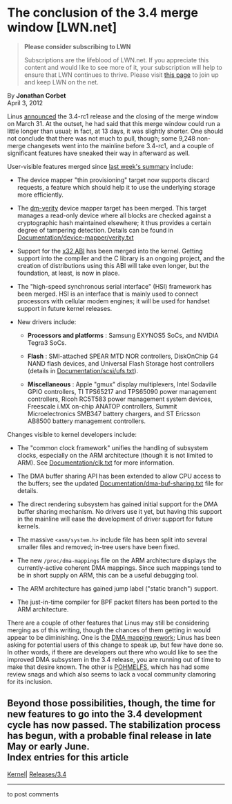 # The conclusion of the 3.4 merge window [LWN.net]

> **Please consider subscribing to LWN**
> 
> Subscriptions are the lifeblood of LWN.net. If you appreciate this content and would like to see more of it, your subscription will help to ensure that LWN continues to thrive. Please visit [this page](/Promo/nst-nag1/subscribe) to join up and keep LWN on the net. 

By **Jonathan Corbet**  
April 3, 2012 

Linus [announced](/Articles/490034/) the 3.4-rc1 release and the closing of the merge window on March 31. At the outset, he had said that this merge window could run a little longer than usual; in fact, at 13 days, it was slightly shorter. One should not conclude that there was not much to pull, though; some 9,248 non-merge changesets went into the mainline before 3.4-rc1, and a couple of significant features have sneaked their way in afterward as well. 

User-visible features merged since [last week's summary](/Articles/488131/) include: 

  * The device mapper "thin provisioning" target now supports discard requests, a feature which should help it to use the underlying storage more efficiently. 

  * The [dm-verity](/Articles/459420/) device mapper target has been merged. This target manages a read-only device where all blocks are checked against a cryptographic hash maintained elsewhere; it thus provides a certain degree of tampering detection. Details can be found in [Documentation/device-mapper/verity.txt](/Articles/489671/)

  * Support for the [x32 ABI](/Articles/456731/) has been merged into the kernel. Getting support into the compiler and the C library is an ongoing project, and the creation of distributions using this ABI will take even longer, but the foundation, at least, is now in place. 

  * The "high-speed synchronous serial interface" (HSI) framework has been merged. HSI is an interface that is mainly used to connect processors with cellular modem engines; it will be used for handset support in future kernel releases. 

  * New drivers include: 

    * **Processors and platforms** : Samsung EXYNOS5 SoCs, and NVIDIA Tegra3 SoCs. 

    * **Flash** : SMI-attached SPEAR MTD NOR controllers, DiskOnChip G4 NAND flash devices, and Universal Flash Storage host controllers (details in [Documentation/scsi/ufs.txt](/Articles/490046/)). 

    * **Miscellaneous** : Apple "gmux" display multiplexers, Intel Sodaville GPIO controllers, TI TPS65217 and TPS65090 power management controllers, Ricoh RC5T583 power management system devices, Freescale i.MX on-chip ANATOP controllers, Summit Microelectronics SMB347 battery chargers, and ST Ericsson AB8500 battery management controllers. 




Changes visible to kernel developers include: 

  * The "common clock framework" unifies the handling of subsystem clocks, especially on the ARM architecture (though it is not limited to ARM). See [Documentation/clk.txt](/Articles/489668/) for more information. 

  * The DMA buffer sharing API has been extended to allow CPU access to the buffers; see the updated [Documentation/dma-buf-sharing.txt](/Articles/489703/) file for details. 

  * The direct rendering subsystem has gained initial support for the DMA buffer sharing mechanism. No drivers use it yet, but having this support in the mainline will ease the development of driver support for future kernels. 

  * The massive `<asm/system.h>` include file has been split into several smaller files and removed; in-tree users have been fixed. 

  * The new `/proc/dma-mappings` file on the ARM architecture displays the currently-active coherent DMA mappings. Since such mappings tend to be in short supply on ARM, this can be a useful debugging tool. 

  * The ARM architecture has gained jump label ("static branch") support. 

  * The just-in-time compiler for BPF packet filters has been ported to the ARM architecture. 




There are a couple of other features that Linus may still be considering merging as of this writing, though the chances of them getting in would appear to be diminishing. One is the [DMA mapping rework](/Articles/467509/); Linus has been asking for potential users of this change to speak up, but few have done so. In other words, if there are developers out there who would like to see the improved DMA subsystem in the 3.4 release, you are running out of time to make that desire known. The other is [POHMELFS](/Articles/480095/), which has had some review snags and which also seems to lack a vocal community clamoring for its inclusion. 

Beyond those possibilities, though, the time for new features to go into the 3.4 development cycle has now passed. The stabilization process has begun, with a probable final release in late May or early June.  
Index entries for this article  
---  
[Kernel](/Kernel/Index)| [Releases/3.4](/Kernel/Index#Releases-3.4)  
  


* * *

to post comments 
